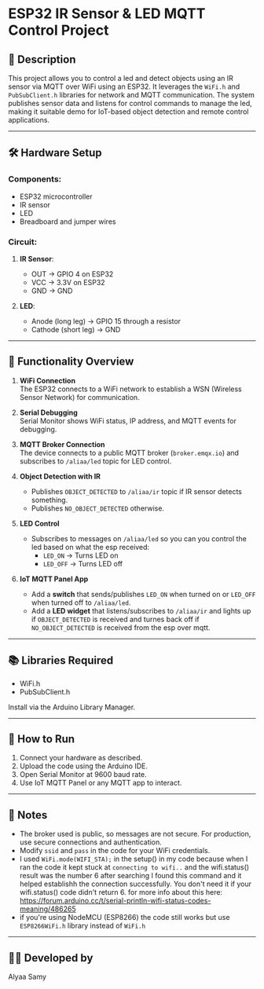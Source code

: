 # ESP32 IR Sensor & LED MQTT Control Project

## 📡 Description

This project allows you to control a led and detect objects using an IR sensor via MQTT over WiFi using an ESP32. It leverages the `WiFi.h` and `PubSubClient.h` libraries for network and MQTT communication. The system publishes sensor data and listens for control commands to manage the led, making it suitable demo for IoT-based object detection and remote control applications.

---

## 🛠 Hardware Setup

### Components:
- ESP32 microcontroller
- IR sensor
- LED
- Breadboard and jumper wires

### Circuit:
1. **IR Sensor**:
   - OUT → GPIO 4 on ESP32
   - VCC → 3.3V on ESP32
   - GND → GND

2. **LED**:
   - Anode (long leg) → GPIO 15 through a resistor
   - Cathode (short leg) → GND

---

## 🔌 Functionality Overview

1. **WiFi Connection**  
   The ESP32 connects to a WiFi network to establish a WSN (Wireless Sensor Network) for communication.

2. **Serial Debugging**  
   Serial Monitor shows WiFi status, IP address, and MQTT events for debugging.

3. **MQTT Broker Connection**  
   The device connects to a public MQTT broker (`broker.emqx.io`) and subscribes to `/aliaa/led` topic for LED control.

4. **Object Detection with IR**  
   - Publishes `OBJECT_DETECTED` to `/aliaa/ir` topic if IR sensor detects something.
   - Publishes `NO_OBJECT_DETECTED` otherwise.

5. **LED Control**  
   - Subscribes to messages on `/aliaa/led` so you can you control the led based on what the esp received:
     - `LED_ON` → Turns LED on
     - `LED_OFF` → Turns LED off

6. **IoT MQTT Panel App**  
   - Add a **switch** that sends/publishes `LED_ON` when turned on or `LED_OFF` when turned off to `/aliaa/led`.
   - Add a **LED widget** that listens/subscribes to `/aliaa/ir` and lights up if `OBJECT_DETECTED` is received and turnes back off if `NO_OBJECT_DETECTED` is received from the esp over mqtt.

---

## 📚 Libraries Required

- WiFi.h
- PubSubClient.h

Install via the Arduino Library Manager.

---

## 🚀 How to Run

1. Connect your hardware as described.
2. Upload the code using the Arduino IDE.
3. Open Serial Monitor at 9600 baud rate.
4. Use IoT MQTT Panel or any MQTT app to interact.

---

## 🔐 Notes

- The broker used is public, so messages are not secure. For production, use secure connections and authentication.
- Modify `ssid` and `pass` in the code for your WiFi credentials.
- I used `WiFi.mode(WIFI_STA);` in the setup() in my code because when I ran the code it kept stuck at `connecting to wifi..` and the wifi.status() result was the number 6 after searching I found this command and it helped establishh the connection successfully. You don't need it if your wifi.status() code didn't return 6. for more info about this here: https://forum.arduino.cc/t/serial-println-wifi-status-codes-meaning/486265
- if you're using NodeMCU (ESP8266) the code still works but use `ESP8266WiFi.h` library instead of `WiFi.h`

---

## 👩‍💻 Developed by

Alyaa Samy

